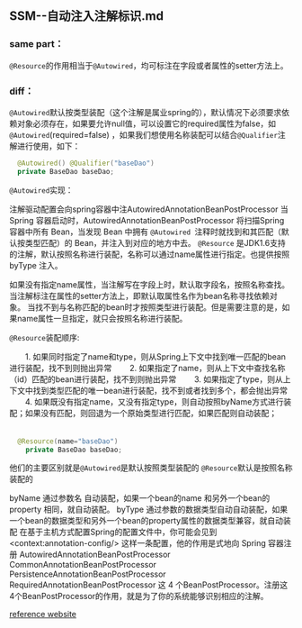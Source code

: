##  SSM--自动注入注解标识.md

### same part：


`@Resource`的作用相当于`@Autowired`，均可标注在字段或者属性的setter方法上。


### diff：


`@Autowired`默认按类型装配（这个注解是属业spring的），默认情况下必须要求依赖对象必须存在，如果要允许null值，可以设置它的required属性为false，如`@Autowired`(required=false) ，如果我们想使用名称装配可以结合`@Qualifier`注解进行使用，如下：

```java
  @Autowired() @Qualifier("baseDao")    
  private BaseDao baseDao;
```
`@Autowired`实现：

注解驱动配置会向spring容器中注AutowiredAnnotationBeanPostProcessor
当 Spring 容器启动时，AutowiredAnnotationBeanPostProcessor 将扫描Spring 容器中所有 Bean，当发现 Bean 中拥有 `@Autowired `注释时就找到和其匹配（默认按类型匹配）的 Bean，并注入到对应的地方中去。
`@Resource` 是JDK1.6支持的注解，默认按照名称进行装配，名称可以通过name属性进行指定。也提供按照byType 注入。

如果没有指定name属性，当注解写在字段上时，默认取字段名，按照名称查找。
当注解标注在属性的setter方法上，即默认取属性名作为bean名称寻找依赖对象。
当找不到与名称匹配的bean时才按照类型进行装配。但是需要注意的是，如果name属性一旦指定，就只会按照名称进行装配。

`@Resource`装配顺序:

　　1. 如果同时指定了name和type，则从Spring上下文中找到唯一匹配的bean进行装配，找不到则抛出异常
　　2. 如果指定了name，则从上下文中查找名称（id）匹配的bean进行装配，找不到则抛出异常
　　3. 如果指定了type，则从上下文中找到类型匹配的唯一bean进行装配，找不到或者找到多个，都会抛出异常
　　4. 如果既没有指定name，又没有指定type，则自动按照byName方式进行装配；如果没有匹配，则回退为一个原始类型进行匹配，如果匹配则自动装配；
　　
```java
  @Resource(name="baseDao")    
    private BaseDao baseDao;
 ```
他们的主要区别就是`@Autowired`是默认按照类型装配的 `@Resource`默认是按照名称装配的

byName 通过参数名 自动装配，如果一个bean的name 和另外一个bean的 property 相同，就自动装配。
byType 通过参数的数据类型自动自动装配，如果一个bean的数据类型和另外一个bean的property属性的数据类型兼容，就自动装配
在基于主机方式配置Spring的配置文件中，你可能会见到\<context:annotation-config/\>
这样一条配置，他的作用是式地向 Spring 容器注册
AutowiredAnnotationBeanPostProcessor
CommonAnnotationBeanPostProcessor
PersistenceAnnotationBeanPostProcessor
RequiredAnnotationBeanPostProcessor
这 4 个BeanPostProcessor。注册这4个BeanPostProcessor的作用，就是为了你的系统能够识别相应的注解。

[reference website](http://www.jianshu.com/p/872440c92e8a)
